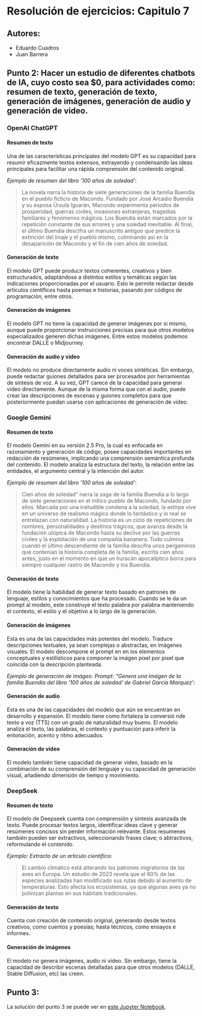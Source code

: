 # Resolución de ejercicios: Capitulo 7

## Autores: 
- Eduardo Cuadros
- Juan Barrera


## Punto 2: Hacer un estudio de diferentes chatbots de IA, cuyo costo sea $0, para actividades como: resumen de texto, generación de texto, generación de imágenes, generación de audio y generación de video.

### OpenAI ChatGPT

#### Resumen de texto

Una de las características principales del modelo GPT es su capacidad para resumir eficazmente textos extensos, extrayendo y condensando las ideas principales para facilitar una rápida comprensión del contenido original.

_Ejemplo de resumen del libro '100 años de soledad'_: 
>La novela narra la historia de siete generaciones de la familia Buendía en el pueblo ficticio de Macondo. Fundado por José Arcadio Buendía y su esposa Úrsula Iguarán, Macondo experimenta periodos de prosperidad, guerras civiles, invasiones extranjeras, tragedias familiares y fenómenos mágicos. Los Buendía están marcados por la repetición constante de sus errores y una soledad inevitable. Al final, el último Buendía descifra un manuscrito antiguo que predice la extinción del linaje y el pueblo mismo, culminando así en la desaparición de Macondo y el fin de cien años de soledad.

#### Generación de texto

El modelo GPT puede producir textos coherentes, creativos y bien estructurados, adaptándose a distintos estilos y temáticas según las indicaciones proporcionadas por el usuario.  Esto le permite redactar desde artículos científicos hasta poemas e historias, pasando por códigos de programación, entre otros.

#### Generación de imágenes

El modelo GPT no tiene la capacidad de generar imágenes por si mismo, aunque puede proporcionar instrucciones precisas para que otros modelos especializados generen dichas imágenes. Entre estos modelos podemos encontrar DALLE o Midjourney.

#### Generación de audio y video

El modelo no produce directamente audio ni voces sintéticas. Sin embargo, puede redactar guiones detallados para ser procesados por herramientas de síntesis de voz. A su vez, GPT carece de la capacidad para generar video directamente. Aunque de la misma forma que con el audio, puede crear las descripciones de escenas y guiones completos para que posteriormente puedan usarse con aplicaciones de generación de video.

### Google Gemini

#### Resumen de texto

El modelo Gemini en su versión 2.5 Pro, la cual es enfocada en razonamiento y generación de código, posee capacidades importantes en redacción de resúmenes, implicando una comprensión semántica profunda del contenido. El modelo analiza la estructura del texto, la relación entre las entidades, el argumento central y la intención del autor. 

_Ejemplo de resumen del libro '100 años de soledad'_:
 >Cien años de soledad" narra la saga de la familia Buendía a lo largo de siete generaciones en el mítico pueblo de Macondo, fundado por ellos. Marcada por una ineludible condena a la soledad, la estirpe vive en un universo de realismo mágico donde lo fantástico y lo real se entrelazan con naturalidad. La historia es un ciclo de repeticiones de nombres, personalidades y destinos trágicos, que avanza desde la fundación utópica de Macondo hasta su declive por las guerras civiles y la explotación de una compañía bananera. Todo culmina cuando el último descendiente de la familia descifra unos pergaminos que contenían la historia completa de la familia, escrita cien años antes, justo en el momento en que un huracán apocalíptico borra para siempre cualquier rastro de Macondo y los Buendía.

#### Generación de texto 

El modelo tiene la habilidad de generar texto basado en patrones de lenguaje, estilos y conocimientos que ha procesado. Cuando se le da un prompt al modelo, este construye el texto palabra por palabra manteniendo el contexto, el estilo y el objetivo a lo largo de la generación.

#### Generación de imágenes

Esta es una de las capacidades más potentes del modelo. Traduce descripciones textuales, ya sean complejas o abstractas, en imágenes visuales. El modelo descompone el prompt en en los elementos conceptuales y estilísticos para componer la imágen pixel por pixel que coincida con la descripción planteada.

_Ejemplo de generación de imágen. Prompt: "Genera una imágen de la familia Buendia del libro '100 años de soledad' de Gabriel García Marquez'_:


#### Generación de audio

Esta es una de las capacidades del modelo que aún se encuentran en desarrollo y expansión. El modelo tiene como fortaleza la conversió nde texto a voz (TTS) con un grado de naturalidad muy bueno. El modelo analiza el texto, las palabras, el contexto y puntuación para inferir la entonación, acento y ritmo adecuados.

#### Generación de video

El modelo también tiene capacidad de generar video, basado en la combinación de su comprensión del lenguaje y su capacidad de generación visual, añadiendo dimensión de tiempo y movimiento.


### DeepSeek

#### Resumen de texto

El modelo de Deepseek cuenta con comprensión y síntesis avanzada de texto. Puede procesar textos largos, identificar ideas clave y generar resúmenes concisos sin perder información relevante. Estos resumenes también pueden ser extractivos, seleccionando frases clave; o abtractivos, reformulando el contenido.

_Ejemplo: Extracto de un artículo científico:_ 
>El cambio climático está alterando los patrones migratorios de las aves en Europa. Un estudio de 2023 revela que el 60% de las especies analizadas han modificado sus rutas debido al aumento de temperaturas. Esto afecta los ecosistemas, ya que algunas aves ya no polinizan plantas en sus hábitats tradicionales.

#### Generación de texto

Cuenta con creación de contenido original, generando desde textos creativos, como cuentos y poesías; hasta técnicos, como ensayos e informes.

#### Generación de imágenes

El modelo no genera imágenes, audio ni video. Sin embargo, tiene la capacidad de describir escenas detalladas para que otros modelos (DALLE, Stable Diffusion, etc) las creen.


## Punto 3:

La solución del punto 3 se puede ver en [este Jupyter Notebook](#Cap7/Capitulo7_Punto3.ipynb).

